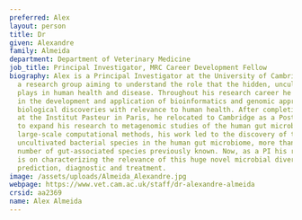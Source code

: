 ```yaml
---
preferred: Alex
layout: person
title: Dr
given: Alexandre
family: Almeida
department: Department of Veterinary Medicine
job_title: Principal Investigator, MRC Career Development Fellow
biography: Alex is a Principal Investigator at the University of Cambridge, leading
  a research group aiming to understand the role that the hidden, uncultured microbiome
  plays in human health and disease. Throughout his research career he has specialized
  in the development and application of bioinformatics and genomic approaches to make
  biological discoveries with relevance to human health. After completing his PhD
  at the Institut Pasteur in Paris, he relocated to Cambridge as a Postdoctoral Fellow
  to expand his research to metagenomic studies of the human gut microbiome. Using
  large-scale computational methods, his work led to the discovery of thousands of
  uncultivated bacterial species in the human gut microbiome, more than tripling the
  number of gut-associated species previously known. Now, as a PI his research focus
  is on characterizing the relevance of this huge novel microbial diversity for disease
  prediction, diagnostic and treatment.
image: /assets/uploads/Almeida_Alexandre.jpg
webpage: https://www.vet.cam.ac.uk/staff/dr-alexandre-almeida
crsid: aa2369
name: Alex Almeida
---
```

